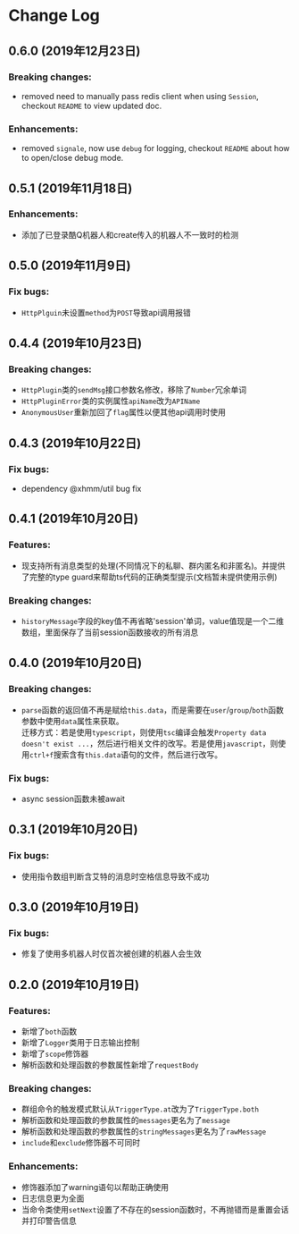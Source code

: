 # Change Log

## 0.6.0 (2019年12月23日)
### Breaking changes:
- removed need to manually pass redis client when using `Session`, checkout `README` to view updated doc. 
### Enhancements:
- removed `signale`, now use `debug` for logging, checkout `README` about how to open/close debug mode. 


## 0.5.1 (2019年11月18日)
### Enhancements:
- 添加了已登录酷Q机器人和create传入的机器人不一致时的检测
 
## 0.5.0 (2019年11月9日)
### Fix bugs:
- `HttpPlguin`未设置`method`为`POST`导致api调用报错 

## 0.4.4 (2019年10月23日)
### Breaking changes:
- `HttpPlugin`类的`sendMsg`接口参数名修改，移除了`Number`冗余单词
- `HttpPluginError`类的实例属性`apiName`改为`APIName`
- `AnonymousUser`重新加回了`flag`属性以便其他api调用时使用

## 0.4.3 (2019年10月22日)
### Fix bugs:
- dependency @xhmm/util bug fix

## 0.4.1 (2019年10月20日)
### Features:
- 现支持所有消息类型的处理(不同情况下的私聊、群内匿名和非匿名)。并提供了完整的type guard来帮助ts代码的正确类型提示(文档暂未提供使用示例)
### Breaking changes:
- `historyMessage`字段的key值不再省略'session'单词，value值现是一个二维数组，里面保存了当前session函数接收的所有消息


## 0.4.0 (2019年10月20日)
### Breaking changes:
- `parse`函数的返回值不再是赋给`this.data`，而是需要在`user`/`group`/`both`函数参数中使用`data`属性来获取。  
   迁移方式：若是使用`typescript`，则使用`tsc`编译会触发`Property data doesn't exist ...`，然后进行相关文件的改写。若是使用`javascript`，则使用`ctrl+f`搜索含有`this.data`语句的文件，然后进行改写。
### Fix bugs:
- async session函数未被await

## 0.3.1 (2019年10月20日)
### Fix bugs:
- 使用指令数组判断含艾特的消息时空格信息导致不成功

## 0.3.0 (2019年10月19日)
### Fix bugs:
- 修复了使用多机器人时仅首次被创建的机器人会生效

## 0.2.0 (2019年10月19日)
### Features:
- 新增了`both`函数
- 新增了`Logger`类用于日志输出控制
- 新增了`scope`修饰器
- 解析函数和处理函数的参数属性新增了`requestBody`

### Breaking changes:
- 群组命令的触发模式默认从`TriggerType.at`改为了`TriggerType.both`
- 解析函数和处理函数的参数属性的`messages`更名为了`message`
- 解析函数和处理函数的参数属性的`stringMessages`更名为了`rawMessage`
- `include`和`exclude`修饰器不可同时

### Enhancements:
- 修饰器添加了warning语句以帮助正确使用
- 日志信息更为全面
- 当命令类使用`setNext`设置了不存在的session函数时，不再抛错而是重置会话并打印警告信息